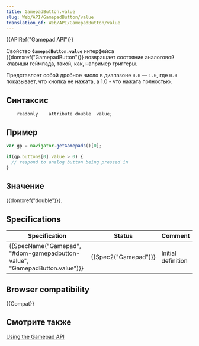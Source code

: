 ```yaml
---
title: GamepadButton.value
slug: Web/API/GamepadButton/value
translation_of: Web/API/GamepadButton/value
---
```


{{APIRef("Gamepad API")}}

Свойство **`GamepadButton.value`** интерфейса {{domxref("GamepadButton")}} возвращает состояние аналоговой клавиши геймпада, такой, как, например триггеры.

Представляет собой дробное число в диапазоне `0.0` — `1.0`, где `0.0` показывает, что кнопка не нажата, а 1.0 - что нажата полностью.

## Синтаксис

```
    readonly    attribute double  value;
```

## Пример

```js
var gp = navigator.getGamepads()[0];

if(gp.buttons[0].value > 0) {
  // respond to analog button being pressed in
}
```

## Значение

{{domxref("double")}}.

## Specifications

| Specification                                                                                        | Status                       | Comment            |
| ---------------------------------------------------------------------------------------------------- | ---------------------------- | ------------------ |
| {{SpecName("Gamepad", "#dom-gamepadbutton-value", "GamepadButton.value")}} | {{Spec2("Gamepad")}} | Initial definition |

## Browser compatibility

{{Compat}}

## Смотрите также

[Using the Gamepad API](/ru/docs/Web/Guide/API/Gamepad)
